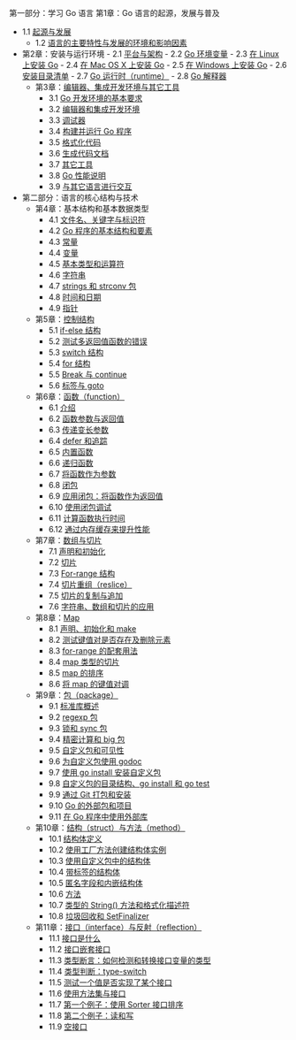第一部分：学习 Go 语言
第1章：Go 语言的起源，发展与普及
- 1.1 [起源与发展](eBook/01.1.md)
	- 1.2 [语言的主要特性与发展的环境和影响因素](eBook/01.2.md)
- 第2章：安装与运行环境
	    - 2.1 [平台与架构](eBook/02.1.md)
	    - 2.2 [Go 环境变量](eBook/02.2.md)
	    - 2.3 [在 Linux 上安装 Go](eBook/02.3.md)
	    - 2.4 [在 Mac OS X 上安装 Go](eBook/02.4.md)
	    - 2.5 [在 Windows 上安装 Go](eBook/02.5.md)
	    - 2.6 [安装目录清单](eBook/02.6.md)
	    - 2.7 [Go 运行时（runtime）](eBook/02.7.md)
	    - 2.8 [Go 解释器](eBook/02.8.md)
    - 第3章：[编辑器、集成开发环境与其它工具](eBook/03.0.md)
	    - 3.1 [Go 开发环境的基本要求](eBook/03.1.md)
	    - 3.2 [编辑器和集成开发环境](eBook/03.2.md)
	    - 3.3 [调试器](eBook/03.3.md)
	    - 3.4 [构建并运行 Go 程序](eBook/03.4.md)
	    - 3.5 [格式化代码](eBook/03.5.md)
	    - 3.6 [生成代码文档](eBook/03.6.md)
	    - 3.7 [其它工具](eBook/03.7.md)
	    - 3.8 [Go 性能说明](eBook/03.8.md)
	    - 3.9 [与其它语言进行交互](eBook/03.9.md)
- 第二部分：语言的核心结构与技术
    - 第4章：基本结构和基本数据类型
	    - 4.1 [文件名、关键字与标识符](eBook/04.1.md)
	    - 4.2 [Go 程序的基本结构和要素](eBook/04.2.md)
	    - 4.3 [常量](eBook/04.3.md)
	    - 4.4 [变量](eBook/04.4.md)
	    - 4.5 [基本类型和运算符](eBook/04.5.md)
	    - 4.6 [字符串](eBook/04.6.md)
	    - 4.7 [strings 和 strconv 包](eBook/04.7.md)
	    - 4.8 [时间和日期](eBook/04.8.md)
	    - 4.9 [指针](eBook/04.9.md)
    - 第5章：[控制结构](eBook/05.0.md)
	    - 5.1 [if-else 结构](eBook/05.1.md)
	    - 5.2 [测试多返回值函数的错误](eBook/05.2.md)
	    - 5.3 [switch 结构](eBook/05.3.md)
	    - 5.4 [for 结构](eBook/05.4.md)
	    - 5.5 [Break 与 continue](eBook/05.5.md)
	    - 5.6 [标签与 goto](eBook/05.6.md)
    - 第6章：[函数（function）](eBook/06.0.md)
	    - 6.1 [介绍](eBook/06.1.md)
	    - 6.2 [函数参数与返回值](eBook/06.2.md)
	    - 6.3 [传递变长参数](eBook/06.3.md)
	    - 6.4 [defer 和追踪](eBook/06.4.md)
	    - 6.5 [内置函数](eBook/06.5.md)
	    - 6.6 [递归函数](eBook/06.6.md)
	    - 6.7 [将函数作为参数](eBook/06.7.md)
	    - 6.8 [闭包](eBook/06.8.md)
	    - 6.9 [应用闭包：将函数作为返回值](eBook/06.9.md)
	    - 6.10 [使用闭包调试](eBook/06.10.md)
	    - 6.11 [计算函数执行时间](eBook/06.11.md)
	    - 6.12 [通过内存缓存来提升性能](eBook/06.12.md)
    - 第7章：[数组与切片](eBook/07.0.md)
	    - 7.1 [声明和初始化](eBook/07.1.md)
	    - 7.2 [切片](eBook/07.2.md)
	    - 7.3 [For-range 结构](eBook/07.3.md)
	    - 7.4 [切片重组（reslice）](eBook/07.4.md)
	    - 7.5 [切片的复制与追加](eBook/07.5.md)
		- 7.6 [字符串、数组和切片的应用](eBook/07.6.md)
	- 第8章：[Map](eBook/08.0.md)
		- 8.1 [声明、初始化和 make](eBook/08.1.md)
		- 8.2 [测试键值对是否存在及删除元素](eBook/08.2.md)
		- 8.3 [for-range 的配套用法](eBook/08.3.md)
		- 8.4 [map 类型的切片](eBook/08.4.md)
		- 8.5 [map 的排序](eBook/08.5.md)
		- 8.6 [将 map 的键值对调](eBook/08.6.md)
	- 第9章：[包（package）](eBook/09.0.md)
		- 9.1 [标准库概述](eBook/09.1.md)
		- 9.2 [regexp 包](eBook/09.2.md)
		- 9.3 [锁和 sync 包](eBook/09.3.md)
		- 9.4 [精密计算和 big 包](eBook/09.4.md)
		- 9.5 [自定义包和可见性](eBook/09.5.md)
		- 9.6 [为自定义包使用 godoc](eBook/09.6.md)
		- 9.7 [使用 go install 安装自定义包](eBook/09.7.md)
		- 9.8 [自定义包的目录结构、go install 和 go test](eBook/09.8.md)
		- 9.9 [通过 Git 打包和安装](eBook/09.9.md)
		- 9.10 [Go 的外部包和项目](eBook/09.10.md)
		- 9.11 [在 Go 程序中使用外部库](eBook/09.11.md)
	- 第10章：[结构（struct）与方法（method）](eBook/10.0.md)
	    - 10.1 [结构体定义](eBook/10.1.md)
	    - 10.2 [使用工厂方法创建结构体实例](eBook/10.2.md)
	    - 10.3 [使用自定义包中的结构体](eBook/10.3.md)
	    - 10.4 [带标签的结构体](eBook/10.4.md)
	    - 10.5 [匿名字段和内嵌结构体](eBook/10.5.md)
	    - 10.6 [方法](eBook/10.6.md)
	    - 10.7 [类型的 String() 方法和格式化描述符](eBook/10.7.md)
	    - 10.8 [垃圾回收和 SetFinalizer](eBook/10.8.md)
	- 第11章：[接口（interface）与反射（reflection）](eBook/11.0.md)
	    - 11.1 [接口是什么](eBook/11.1.md)
	    - 11.2 [接口嵌套接口](eBook/11.2.md)
	    - 11.3 [类型断言：如何检测和转换接口变量的类型](eBook/11.3.md)
	    - 11.4 [类型判断：type-switch](eBook/11.4.md)
	    - 11.5 [测试一个值是否实现了某个接口](eBook/11.5.md)
	    - 11.6 [使用方法集与接口](eBook/11.6.md)
	    - 11.7 [第一个例子：使用 Sorter 接口排序](eBook/11.7.md)
	    - 11.8 [第二个例子：读和写](eBook/11.8.md)
	    - 11.9 [空接口](eBook/11.9.md)